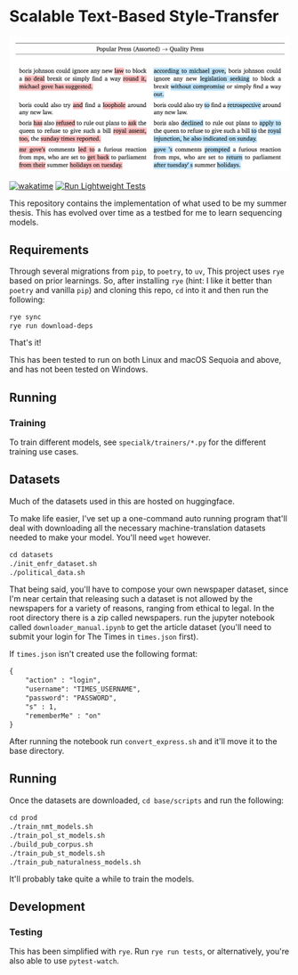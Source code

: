 # Scalable Text-Based Style-Transfer

![Style Transfer from Popular Press to Quality](doc/images/preview.png)

[![wakatime](https://wakatime.com/badge/user/4251d8c6-f363-4bc2-92de-31e3923c596a/project/41ffd15c-a534-4e52-9250-6e308379d529.svg)](https://wakatime.com/badge/user/4251d8c6-f363-4bc2-92de-31e3923c596a/project/41ffd15c-a534-4e52-9250-6e308379d529) [![Run Lightweight Tests](https://github.com/thien/specialk/actions/workflows/tests.yml/badge.svg)](https://github.com/thien/specialk/actions/workflows/tests.yml)

This repository contains the implementation of what used to be my summer thesis. This has evolved over time as a testbed for me to learn sequencing models. 

## Requirements

Through several migrations from `pip`, to `poetry`, to `uv`, This project uses `rye` based on prior learnings. So, after installing `rye` (hint: I like it better than `poetry` and vanilla `pip`) and cloning this repo, `cd` into it and then run the following:

    rye sync
    rye run download-deps

That's it!

This has been tested to run on both Linux and macOS Sequoia and above, and has not been tested on Windows.

## Running

### Training

To train different models, see `specialk/trainers/*.py` for the different training use cases.

## Datasets

Much of the datasets used in this are hosted on huggingface.

To make life easier, I've set up a one-command auto running program that'll deal with downloading all the necessary machine-translation datasets needed to make your model. You'll need `wget` however.

    cd datasets
    ./init_enfr_dataset.sh
    ./political_data.sh

That being said, you'll have to compose your own newspaper dataset, since I'm near certain that releasing such a dataset is not allowed by the newspapers for a variety of reasons, ranging from ethical to legal. In the root directory there is a zip called newspapers. run the jupyter notebook called `downloader_manual.ipynb` to get the article dataset (you'll need to submit your login for The Times in `times.json` first).

If `times.json` isn't created use the following format:

    {
        "action" : "login",
        "username": "TIMES_USERNAME",
        "password": "PASSWORD",
        "s" : 1,
        "rememberMe" : "on"
    }

After running the notebook run `convert_express.sh` and it'll move it to the base directory.

## Running

Once the datasets are downloaded, `cd base/scripts` and run the following:

    cd prod
    ./train_nmt_models.sh
    ./train_pol_st_models.sh
    ./build_pub_corpus.sh
    ./train_pub_st_models.sh
    ./train_pub_naturalness_models.sh

It'll probably take quite a while to train the models.

## Development

### Testing

This has been simplified with `rye`. Run `rye run tests`, or alternatively, you're also able to use `pytest-watch`.
